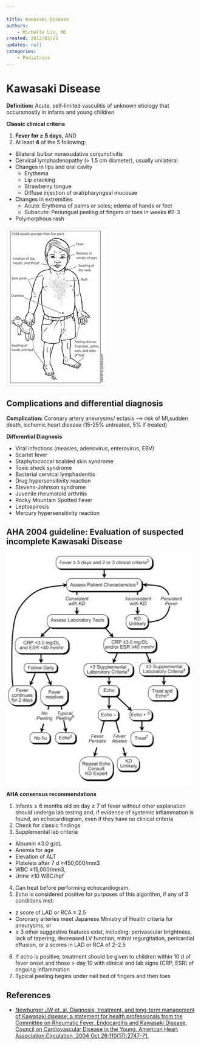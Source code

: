 ```yaml
---

title: Kawasaki Disease
authors:
    - Michelle Lin, MD
created: 2012/03/23
updates: null
categories:
    - Pediatrics
---
```


# Kawasaki Disease

**Definition:** Acute, self-limited vasculitis of unknown etiology that occursmostly in infants and young children 

**Classic clinical criteria**

1.  **Fever for ≥ 5 days**, AND
2.  At least **4** of the 5 following:

-   Bilateral bulbar nonexudative conjunctivitis
-   Cervical lymphadenopathy (> 1.5 cm diameter), usually unilateral
-   Changes in lips and oral cavity
    -   Erythema
    -   Lip cracking
    -   Strawberry tongue
    -   Diffuse injection of oral/pharyngeal mucosae
-   Changes in extremities
    -   Acute: Erythema of palms or soles; edema of hands or feet
    -   Subacute: Periungual peeling of fingers or toes in weeks #2-3 
-   Polymorphous rash

![](image-1.png)

## Complications and differential diagnosis

**Complication:** Coronary artery aneurysms/ ectasis --> risk of MI,sudden death, ischemic heart disease (15-25% untreated, 5% if treated)

**Differential Diagnosis**

-   Viral infections (measles, adenovirus, enterovirus, EBV)
-   Scarlet fever
-   Staphylococcal scalded skin syndrome
-   Toxic shock syndrome
-   Bacterial cervical lymphadenitis
-   Drug hypersensitivity reaction
-   Stevens-Johnson syndrome
-   Juvenile rheumatoid arthritis
-   Rocky Mountain Spotted Fever
-   Leptospirosis
-   Mercury hypersensitivity reaction 

## AHA 2004 guideline: Evaluation of suspected incomplete Kawasaki Disease

![](image-2.png)

**AHA consensus recommendations**

1.  Infants ≤ 6 months old on day ≥ 7 of fever without other explanation should undergo lab testing and, if evidence of systemic inflammation is found, an echocardiogram, even if they have no clinical criteria
2.  Check for classic findings
3.  Supplemental lab criteria

-   Albumin ≤3.0 g/dL
-   Anemia for age
-   Elevation of ALT
-   Platelets after 7 d ≥450,000/mm3
-   WBC ≥15,000/mm3,
-   Urine ≥10 WBC/hpf

4.  Can treat before performing echocardiogram.
5.  Echo is considered positive for purposes of this algorithm, if any of 3 conditions met: 

-   z score of LAD or RCA ≥ 2.5
-   Coronary arteries meet Japanese Ministry of Health criteria for aneurysms, or 
-   ≥ 3 other suggestive features exist, including: perivascular brightness, lack of tapering, decreased LV function, mitral regurgitation, pericardial effusion, or z scores in LAD or RCA of 2–2.5

6.  If echo is positive, treatment should be given to children within 10 d of fever onset and those > day 10 with clinical and lab signs (CRP, ESR) of ongoing inflammation
7.  Typical peeling begins under nail bed of fingers and then toes

## References

-   [Newburger JW et. al. Diagnosis, treatment, and long-term management of Kawasaki disease: a statement for health professionals from the Committee on Rheumatic Fever, Endocarditis and Kawasaki Disease, Council on Cardiovascular Disease in the Young, American Heart Association.Circulation. 2004 Oct 26;110(17):2747-71.](http://www.ncbi.nlm.nih.gov/pubmed/?term=15505111)
